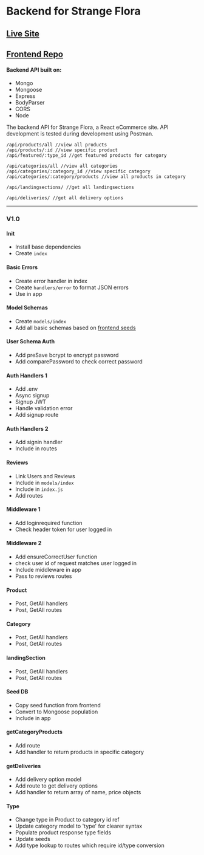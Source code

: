 # Backend for Strange Flora

## [Live Site](https://strange-flora.herokuapp.com/)

## [Frontend Repo](https://github.com/startinmerc/strange-flora)

#### Backend API built on:

* Mongo
* Mongoose
* Express
* BodyParser
* CORS
* Node

The backend API for Strange Flora, a React eCommerce site.
API development is tested during development using Postman.

```
/api/products/all //view all products
/api/products/:id //view specific product
/api/featured/:type_id //get featured products for category

/api/categories/all //view all categories
/api/categories/:category_id //view specific category
/api/categories/:category/products //view all products in category

/api/landingsections/ //get all landingsections

/api/deliveries/ //get all delivery options
```

---

### V1.0

#### Init
* Install base dependencies
* Create `index`

#### Basic Errors
* Create error handler in index
* Create `handlers/error` to format JSON errors
* Use in app

#### Model Schemas
* Create `models/index`
* Add all basic schemas based on [frontend seeds](https://github.com/startinmerc/strange-flora/blob/master/src/seeds.js)

#### User Schema Auth
* Add preSave bcrypt to encrypt password
* Add comparePassword to check correct password

#### Auth Handlers 1
* Add .env
* Async signup
* Signup JWT
* Handle validation error
* Add signup route

#### Auth Handlers 2
* Add signin handler
* Include in routes

#### Reviews
* Link Users and Reviews
* Include in `models/index`
* Include in `index.js`
* Add routes

#### Middleware 1
* Add loginrequired function
* Check header token for user logged in

#### Middleware 2
* Add ensureCorrectUser function
* check user id of request matches user logged in
* Include middleware in app
* Pass to reviews routes

#### Product
* Post, GetAll handlers
* Post, GetAll routes

#### Category
* Post, GetAll handlers
* Post, GetAll routes

#### landingSection
* Post, GetAll handlers
* Post, GetAll routes

#### Seed DB
* Copy seed function from frontend
* Convert to Mongoose population
* Include in app

#### getCategoryProducts
* Add route
* Add handler to return products in specific category

#### getDeliveries
* Add delivery option model
* Add route to get delivery options
* Add handler to return array of name, price objects

#### Type
* Change type in Product to category id ref
* Update category model to 'type' for clearer syntax
* Populate product response type fields
* Update seeds
* Add type lookup to routes which require id/type conversion